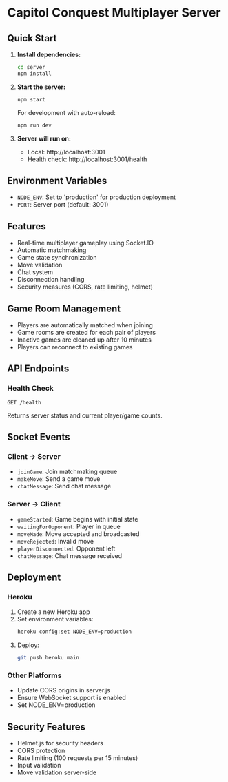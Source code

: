 # Capitol Conquest Multiplayer Server

## Quick Start

1. **Install dependencies:**
   ```bash
   cd server
   npm install
   ```

2. **Start the server:**
   ```bash
   npm start
   ```
   
   For development with auto-reload:
   ```bash
   npm run dev
   ```

3. **Server will run on:**
   - Local: http://localhost:3001
   - Health check: http://localhost:3001/health

## Environment Variables

- `NODE_ENV`: Set to 'production' for production deployment
- `PORT`: Server port (default: 3001)

## Features

- Real-time multiplayer gameplay using Socket.IO
- Automatic matchmaking
- Game state synchronization
- Move validation
- Chat system
- Disconnection handling
- Security measures (CORS, rate limiting, helmet)

## Game Room Management

- Players are automatically matched when joining
- Game rooms are created for each pair of players
- Inactive games are cleaned up after 10 minutes
- Players can reconnect to existing games

## API Endpoints

### Health Check
```
GET /health
```
Returns server status and current player/game counts.

## Socket Events

### Client → Server
- `joinGame`: Join matchmaking queue
- `makeMove`: Send a game move
- `chatMessage`: Send chat message

### Server → Client
- `gameStarted`: Game begins with initial state
- `waitingForOpponent`: Player in queue
- `moveMade`: Move accepted and broadcasted
- `moveRejected`: Invalid move
- `playerDisconnected`: Opponent left
- `chatMessage`: Chat message received

## Deployment

### Heroku
1. Create a new Heroku app
2. Set environment variables:
   ```bash
   heroku config:set NODE_ENV=production
   ```
3. Deploy:
   ```bash
   git push heroku main
   ```

### Other Platforms
- Update CORS origins in server.js
- Ensure WebSocket support is enabled
- Set NODE_ENV=production

## Security Features

- Helmet.js for security headers
- CORS protection
- Rate limiting (100 requests per 15 minutes)
- Input validation
- Move validation server-side
